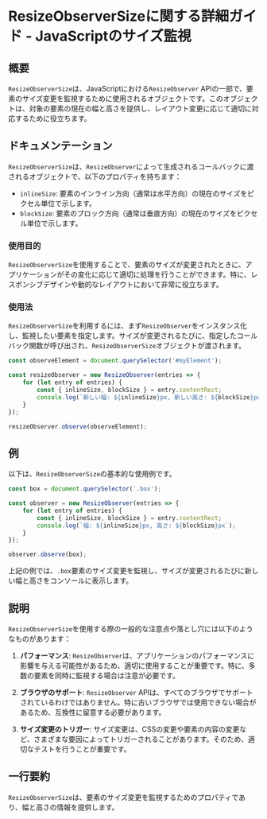 <!--
Meta Description: # ResizeObserverSizeに関する詳細ガイド - JavaScriptのサイズ監視 ## 概要 `ResizeObserverSize`は、JavaScriptにおける`ResizeObserver` APIの一部で、要素のサイズ変更を監視するために使用されるオブジェクトです。このオブ...
Meta Keywords: resizeobserver, resizeobserversize, const, inlinesize, blocksize
-->

# ResizeObserverSizeに関する詳細ガイド - JavaScriptのサイズ監視

## 概要
`ResizeObserverSize`は、JavaScriptにおける`ResizeObserver` APIの一部で、要素のサイズ変更を監視するために使用されるオブジェクトです。このオブジェクトは、対象の要素の現在の幅と高さを提供し、レイアウト変更に応じて適切に対応するために役立ちます。

## ドキュメンテーション
`ResizeObserverSize`は、`ResizeObserver`によって生成されるコールバックに渡されるオブジェクトで、以下のプロパティを持ちます：

- `inlineSize`: 要素のインライン方向（通常は水平方向）の現在のサイズをピクセル単位で示します。
- `blockSize`: 要素のブロック方向（通常は垂直方向）の現在のサイズをピクセル単位で示します。

### 使用目的
`ResizeObserverSize`を使用することで、要素のサイズが変更されたときに、アプリケーションがその変化に応じて適切に処理を行うことができます。特に、レスポンシブデザインや動的なレイアウトにおいて非常に役立ちます。

### 使用法
`ResizeObserverSize`を利用するには、まず`ResizeObserver`をインスタンス化し、監視したい要素を指定します。サイズが変更されるたびに、指定したコールバック関数が呼び出され、`ResizeObserverSize`オブジェクトが渡されます。

```javascript
const observeElement = document.querySelector('#myElement');

const resizeObserver = new ResizeObserver(entries => {
    for (let entry of entries) {
        const { inlineSize, blockSize } = entry.contentRect;
        console.log(`新しい幅: ${inlineSize}px, 新しい高さ: ${blockSize}px`);
    }
});

resizeObserver.observe(observeElement);
```

## 例
以下は、`ResizeObserverSize`の基本的な使用例です。

```javascript
const box = document.querySelector('.box');

const observer = new ResizeObserver(entries => {
    for (let entry of entries) {
        const { inlineSize, blockSize } = entry.contentRect;
        console.log(`幅: ${inlineSize}px, 高さ: ${blockSize}px`);
    }
});

observer.observe(box);
```

上記の例では、`.box`要素のサイズ変更を監視し、サイズが変更されるたびに新しい幅と高さをコンソールに表示します。

## 説明
`ResizeObserverSize`を使用する際の一般的な注意点や落とし穴には以下のようなものがあります：

1. **パフォーマンス**: `ResizeObserver`は、アプリケーションのパフォーマンスに影響を与える可能性があるため、適切に使用することが重要です。特に、多数の要素を同時に監視する場合は注意が必要です。
  
2. **ブラウザのサポート**: `ResizeObserver` APIは、すべてのブラウザでサポートされているわけではありません。特に古いブラウザでは使用できない場合があるため、互換性に留意する必要があります。

3. **サイズ変更のトリガー**: サイズ変更は、CSSの変更や要素の内容の変更など、さまざまな要因によってトリガーされることがあります。そのため、適切なテストを行うことが重要です。

## 一行要約
`ResizeObserverSize`は、要素のサイズ変更を監視するためのプロパティであり、幅と高さの情報を提供します。